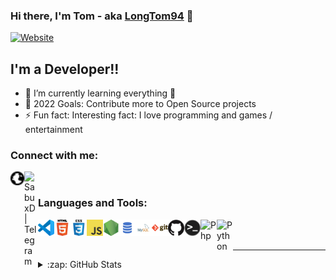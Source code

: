 ### Hi there, I'm Tom - aka [LongTom94][website] 👋

[![Website](https://img.shields.io/website?label=LongTom94&style=for-the-badge&url=https%3A%2F%2Fcodestackr.com)](https://longtom94.com)

## I'm a Developer!!

- 🌱 I’m currently learning everything 🤣
- 🥅 2022 Goals: Contribute more to Open Source projects
- ⚡ Fun fact: Interesting fact: I love programming and games / entertainment

### Connect with me:

[<img align="left" alt="longtom94.com" width="22px" src="https://raw.githubusercontent.com/iconic/open-iconic/master/svg/globe.svg" />][website]
[<img align="left" alt="SabuxD | Telegram" width="22px" src="https://cdn.jsdelivr.net/npm/simple-icons@v3/icons/telegram.svg" />][telegram]

<br />

### Languages and Tools:

[<img align="left" alt="Visual Studio Code" width="26px" src="https://raw.githubusercontent.com/github/explore/80688e429a7d4ef2fca1e82350fe8e3517d3494d/topics/visual-studio-code/visual-studio-code.png" />][webdevplaylist]
[<img align="left" alt="HTML5" width="26px" src="https://raw.githubusercontent.com/github/explore/80688e429a7d4ef2fca1e82350fe8e3517d3494d/topics/html/html.png" />][webdevplaylist]
[<img align="left" alt="CSS3" width="26px" src="https://raw.githubusercontent.com/github/explore/80688e429a7d4ef2fca1e82350fe8e3517d3494d/topics/css/css.png" />][webdevplaylist]
[<img align="left" alt="JavaScript" width="26px" src="https://raw.githubusercontent.com/github/explore/80688e429a7d4ef2fca1e82350fe8e3517d3494d/topics/javascript/javascript.png" />][webdevplaylist]
[<img align="left" alt="Node.js" width="26px" src="https://raw.githubusercontent.com/github/explore/80688e429a7d4ef2fca1e82350fe8e3517d3494d/topics/nodejs/nodejs.png" />][webdevplaylist]
[<img align="left" alt="SQL" width="26px" src="https://raw.githubusercontent.com/github/explore/80688e429a7d4ef2fca1e82350fe8e3517d3494d/topics/sql/sql.png" />][webdevplaylist]
[<img align="left" alt="MySQL" width="26px" src="https://raw.githubusercontent.com/github/explore/80688e429a7d4ef2fca1e82350fe8e3517d3494d/topics/mysql/mysql.png" />][webdevplaylist]
[<img align="left" alt="Git" width="26px" src="https://raw.githubusercontent.com/github/explore/80688e429a7d4ef2fca1e82350fe8e3517d3494d/topics/git/git.png" />][webdevplaylist]
[<img align="left" alt="GitHub" width="26px" src="https://raw.githubusercontent.com/github/explore/78df643247d429f6cc873026c0622819ad797942/topics/github/github.png" />][webdevplaylist]
[<img align="left" alt="Terminal" width="26px" src="https://raw.githubusercontent.com/github/explore/80688e429a7d4ef2fca1e82350fe8e3517d3494d/topics/terminal/terminal.png" />][webdevplaylist]
[<img align="left" alt="Php" width="26px" src="https://cdn4.iconfinder.com/data/icons/scripting-and-programming-languages/512/php-512.png" />][webdevplaylist]
[<img align="left" alt="Python" width="26px" src="https://cdn.icon-icons.com/icons2/112/PNG/512/python_18894.png" />][webdevplaylist]

<br />
<br />

---
<details>
  <summary>:zap: GitHub Stats</summary>

  ![г-н.вирус GitHub stats](https://github-readme-stats.vercel.app/api?username=LongTom94&show_icons=true&theme=radical)

</a>

</details>

[website]: https://longtom94.com
[telegram]: https://t.me/SabuxD
[webdevplaylist]: https://github.com/LongTom94
